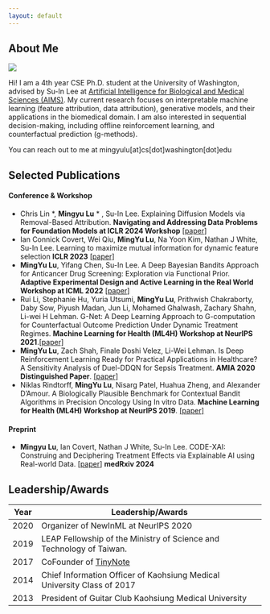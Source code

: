 ```yaml
---
layout: default
---
```


## About Me

<img class="profile-picture" src="sherlock.jpg">

Hi! I am a 4th year CSE Ph.D. student at the University of Washington, advised by Su-In Lee at [Artificial Intelligence for Biological and Medical Sciences (AIMS)](https://aims.cs.washington.edu/). My current research focuses on interpretable machine learning (feature attribution, data attribution), generative models, and their applications in the biomedical domain. I am also interested in sequential decision-making, including offline reinforcement learning, and counterfactual prediction (g-methods). 

You can reach out to me at mingyulu[at]cs[dot]washington[dot]edu

## Selected Publications 


#### Conference & Workshop

- Chris Lin *, **Mingyu Lu** * , Su-In Lee. Explaining Diffusion Models via Removal-Based Attribution. **Navigating and Addressing  Data Problems for Foundation Models at ICLR 2024 Workshop** [[paper](https://arxiv.org/pdf/2407.03153)]
- Ian Connick Covert, Wei Qiu, **MingYu Lu**, Na Yoon Kim, Nathan J White, Su-In Lee. Learning to maximize mutual information for dynamic feature selection **ICLR 2023** [[paper]](https://proceedings.mlr.press/v202/covert23a/covert23a.pdf)
- **MingYu Lu**, Yifang Chen, Su-In Lee. A Deep Bayesian Bandits Approach for Anticancer Drug Screening: Exploration via Functional Prior. **Adaptive Experimental Design and Active Learning in the Real World Workshop at ICML 2022** [[paper](https://realworldml.github.io/files/cr/paper62.pdf)]
- Rui Li, Stephanie Hu, Yuria Utsumi, **MingYu Lu**, Prithwish Chakraborty, Daby Sow, Piyush Madan, Jun Li, Mohamed Ghalwash, Zachary Shahn, Li-wei H Lehman. G-Net: A Deep Learning Approach to G-computation for Counterfactual Outcome Prediction Under Dynamic Treatment Regimes. **Machine Learning for Health (ML4H) Workshop at NeurIPS 2021**.[[paper]](https://arxiv.org/abs/2003.10551)
- **MingYu Lu**, Zach Shah, Finale Doshi Velez, Li-Wei Lehman. Is Deep Reinforcement Learning Ready for Practical Applications in Healthcare? A Sensitivity Analysis of Duel-DDQN for Sepsis Treatment. **AMIA 2020 Distinguished Paper**. [[paper]](https://www.ncbi.nlm.nih.gov/pmc/articles/PMC8075511/)
- Niklas Rindtorff, **MingYu Lu**, Nisarg Patel, Huahua Zheng, and Alexander D’Amour. A Biologically Plausible Benchmark for Contextual Bandit Algorithms in Precision Oncology Using In vitro Data. **Machine Learning for Health (ML4H) Workshop at NeurIPS 2019**. [[paper]](https://arxiv.org/abs/1911.04389)

#### Preprint
- **Mingyu Lu**, Ian Covert, Nathan J White, Su-In Lee. CODE-XAI: Construing and Deciphering Treatment Effects via Explainable AI using Real-world Data. [[paper](https://www.medrxiv.org/content/medrxiv/early/2024/09/06/2024.09.04.24312866.full.pdf)] **medRxiv 2024**

## Leadership/Awards


Year | Leadership/Awards
-----|---------------
2020 | Organizer of NewInML at NeurIPS 2020 
2019 | LEAP Fellowship of the Ministry of Science and Technology of Taiwan. 
2017 | CoFounder of [TinyNote](https://thetinynotes.com/)
2014 | Chief Information Officer of Kaohsiung Medical University Class of 2017
2013 | President of Guitar Club Kaohsiung Medical University

